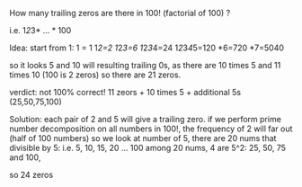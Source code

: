 How many trailing zeros are there in 100! (factorial of 100) ?

i.e. 1*2*3* ... * 100

Idea:
start from 1:
1 = 1
1*2=2
1*2*3=6
1*2*3*4=24
1*2*3*4*5=120
*6=720
*7=5040

so it looks 5 and 10 will resulting trailing 0s, as there are 10 times 5 and 11 times 10 (100 is 2 zeros)
so there are 21 zeros.

verdict: not 100% correct!
11 zeors + 10 times 5 + additional 5s (25,50,75,100)


Solution:
each pair of 2 and 5 will give a trailing zero.
if we perform prime number decomposition on all numbers in 100!, the frequency of 2 will far out (half of 100 numbers)
so we look at number of 5, there are 20 nums that divisible by 5: i.e. 5, 10, 15, 20 ... 100
among 20 nums, 4 are 5^2: 25, 50, 75 and 100, 

so 24 zeros
